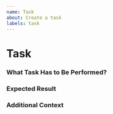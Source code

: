 ```yaml
---
name: Task
about: Create a task
labels: task
---
```

<!-- How to create task lists with clickable checkboxes: -->
<!-- https://help.github.com/en/articles/about-task-lists -->
# Task

### What Task Has to Be Performed?
<!-- A clear and concise description of the task to be performed. -->


### Expected Result
<!-- A clear and concise description of what the expected result is. -->


### Additional Context
<!-- Please add any other context or screenshots about the task here. -->
